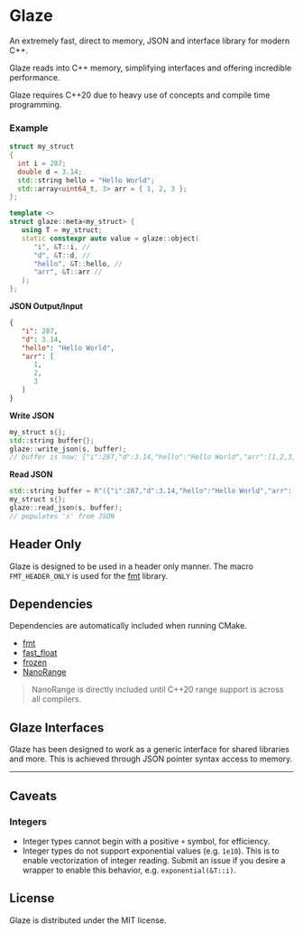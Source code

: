 # Glaze
An extremely fast, direct to memory, JSON and interface library for modern C++.

Glaze reads into C++ memory, simplifying interfaces and offering incredible performance.

Glaze requires C++20 due to heavy use of concepts and compile time programming.

### Example

```c++
struct my_struct
{
  int i = 287;
  double d = 3.14;
  std::string hello = "Hello World";
  std::array<uint64_t, 3> arr = { 1, 2, 3 };
};

template <>
struct glaze::meta<my_struct> {
   using T = my_struct;
   static constexpr auto value = glaze::object(
      "i", &T::i, //
      "d", &T::d, //
      "hello", &T::hello, //
      "arr", &T::arr //
   );
};
```

**JSON Output/Input**

```json
{
   "i": 287,
   "d": 3.14,
   "hello": "Hello World",
   "arr": [
      1,
      2,
      3
   ]
}
```

**Write JSON**

```c++
my_struct s{};
std::string buffer{};
glaze::write_json(s, buffer);
// buffer is now: {"i":287,"d":3.14,"hello":"Hello World","arr":[1,2,3]}
```

**Read JSON**

```c++
std::string buffer = R"({"i":287,"d":3.14,"hello":"Hello World","arr":[1,2,3]})";
my_struct s{};
glaze::read_json(s, buffer);
// populates 's' from JSON
```

## Header Only

Glaze is designed to be used in a header only manner. The macro `FMT_HEADER_ONLY` is used for the [fmt](https://github.com/fmtlib/fmt) library.

## Dependencies

Dependencies are automatically included when running CMake.

- [fmt](https://github.com/fmtlib/fmt)
- [fast_float](https://github.com/fastfloat/fast_float)
- [frozen](https://github.com/serge-sans-paille/frozen.git)
- [NanoRange](https://github.com/tcbrindle/NanoRange)

> NanoRange is directly included until C++20 range support is across all compilers.

## Glaze Interfaces

Glaze has been designed to work as a generic interface for shared libraries and more. This is achieved through JSON pointer syntax access to memory.

---

## Caveats

### Integers

- Integer types cannot begin with a positive `+` symbol, for efficiency.
- Integer types do not support exponential values (e.g. `1e10`). This is to enable vectorization of integer reading. Submit an issue if you desire a wrapper to enable this behavior, e.g. `exponential(&T::i)`.

## License

Glaze is distributed under the MIT license.
